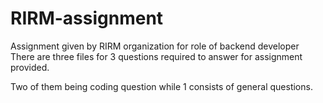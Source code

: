# RIRM-assignment

Assignment given by RIRM organization for role of backend developer
There are three files for 3 questions required to answer for assignment provided.

Two of them being coding question while 1 consists of general questions.

